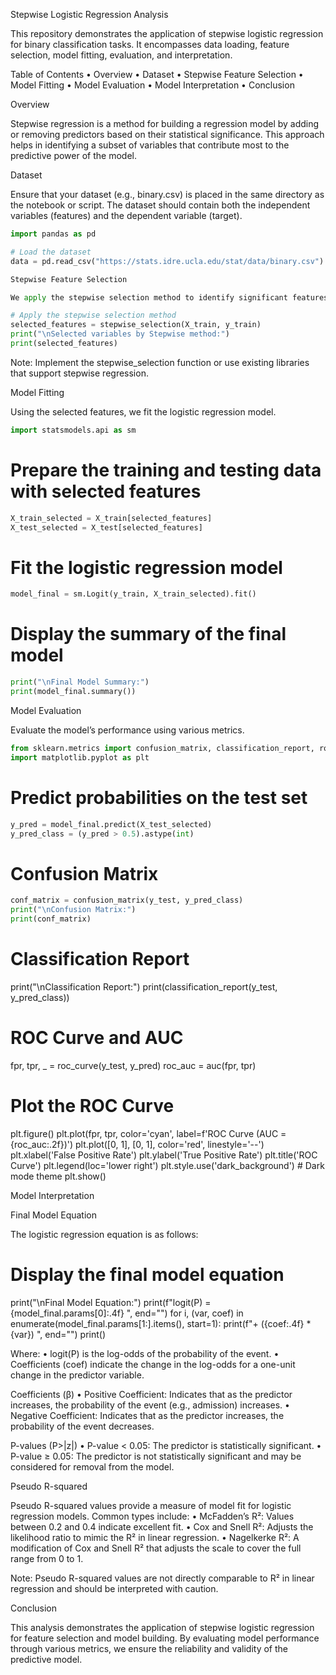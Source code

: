 

Stepwise Logistic Regression Analysis

This repository demonstrates the application of stepwise logistic regression for binary classification tasks. It encompasses data loading, feature selection, model fitting, evaluation, and interpretation.

Table of Contents
	•	Overview
	•	Dataset
	•	Stepwise Feature Selection
	•	Model Fitting
	•	Model Evaluation
	•	Model Interpretation
	•	Conclusion

Overview

Stepwise regression is a method for building a regression model by adding or removing predictors based on their statistical significance. This approach helps in identifying a subset of variables that contribute most to the predictive power of the model.

Dataset

Ensure that your dataset (e.g., binary.csv) is placed in the same directory as the notebook or script. The dataset should contain both the independent variables (features) and the dependent variable (target).


```python
import pandas as pd

# Load the dataset
data = pd.read_csv("https://stats.idre.ucla.edu/stat/data/binary.csv")

Stepwise Feature Selection

We apply the stepwise selection method to identify significant features for the logistic regression model.

# Apply the stepwise selection method
selected_features = stepwise_selection(X_train, y_train)
print("\nSelected variables by Stepwise method:")
print(selected_features)
```

Note: Implement the stepwise_selection function or use existing libraries that support stepwise regression.

Model Fitting

Using the selected features, we fit the logistic regression model.

```python
import statsmodels.api as sm
```

# Prepare the training and testing data with selected features

```python
X_train_selected = X_train[selected_features]
X_test_selected = X_test[selected_features]
```

# Fit the logistic regression model

```python
model_final = sm.Logit(y_train, X_train_selected).fit()
```

# Display the summary of the final model

```python
print("\nFinal Model Summary:")
print(model_final.summary())
```

Model Evaluation

Evaluate the model’s performance using various metrics.

```python
from sklearn.metrics import confusion_matrix, classification_report, roc_curve, auc
import matplotlib.pyplot as plt
```

# Predict probabilities on the test set

```python
y_pred = model_final.predict(X_test_selected)
y_pred_class = (y_pred > 0.5).astype(int)
```


# Confusion Matrix

```python
conf_matrix = confusion_matrix(y_test, y_pred_class)
print("\nConfusion Matrix:")
print(conf_matrix)
```

# Classification Report
print("\nClassification Report:")
print(classification_report(y_test, y_pred_class))

# ROC Curve and AUC
fpr, tpr, _ = roc_curve(y_test, y_pred)
roc_auc = auc(fpr, tpr)

# Plot the ROC Curve
plt.figure()
plt.plot(fpr, tpr, color='cyan', label=f'ROC Curve (AUC = {roc_auc:.2f})')
plt.plot([0, 1], [0, 1], color='red', linestyle='--')
plt.xlabel('False Positive Rate')
plt.ylabel('True Positive Rate')
plt.title('ROC Curve')
plt.legend(loc='lower right')
plt.style.use('dark_background')  # Dark mode theme
plt.show()

Model Interpretation

Final Model Equation

The logistic regression equation is as follows:

# Display the final model equation
print("\nFinal Model Equation:")
print(f"logit(P) = {model_final.params[0]:.4f} ", end="")
for i, (var, coef) in enumerate(model_final.params[1:].items(), start=1):
    print(f"+ ({coef:.4f} * {var}) ", end="")
print()

Where:
	•	logit(P) is the log-odds of the probability of the event.
	•	Coefficients (coef) indicate the change in the log-odds for a one-unit change in the predictor variable.

Coefficients (β)
	•	Positive Coefficient: Indicates that as the predictor increases, the probability of the event (e.g., admission) increases.
	•	Negative Coefficient: Indicates that as the predictor increases, the probability of the event decreases.

P-values (P>|z|)
	•	P-value < 0.05: The predictor is statistically significant.
	•	P-value ≥ 0.05: The predictor is not statistically significant and may be considered for removal from the model.

Pseudo R-squared

Pseudo R-squared values provide a measure of model fit for logistic regression models. Common types include:
	•	McFadden’s R²: Values between 0.2 and 0.4 indicate excellent fit.
	•	Cox and Snell R²: Adjusts the likelihood ratio to mimic the R² in linear regression.
	•	Nagelkerke R²: A modification of Cox and Snell R² that adjusts the scale to cover the full range from 0 to 1.

Note: Pseudo R-squared values are not directly comparable to R² in linear regression and should be interpreted with caution.

Conclusion

This analysis demonstrates the application of stepwise logistic regression for feature selection and model building. By evaluating model performance through various metrics, we ensure the reliability and validity of the predictive model.

